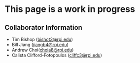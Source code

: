 # This page is a work in progress

## Collaborator Information

- Tim Bishop ([bishot3@rpi.edu](mailto:bishot3@rpi.edu))
- Bill Jiang ([jiangb4@rpi.edu](mailto:jiangb4@rpi.edu))
- Andrew Choi([choia8@rpi.edu](mailto:choia8@rpi.edu))
- Calista Clifford-Fotopoulos ([cliffc3@rpi.edu](mailto:cliffc3@rpi.edu))